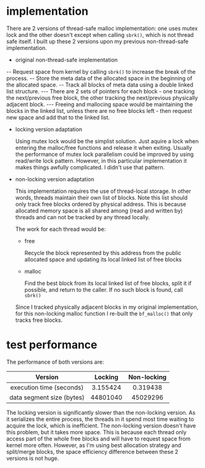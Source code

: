 # implementation

There are 2 versions of thread-safe malloc implementation: one uses mutex lock and the other doesn't except when calling `sbrk()`, which is not thread safe itself. I built up these 2 versions upon my previous non-thread-safe implementation.

- original non-thread-safe implementation

-- Request space from kernel by calling `sbrk()` to increase the break of the process. 
-- Store the meta data of the allocated space in the beginning of the allocated space. 
-- Track all blocks of meta data using a double linked list structure. 
--- There are 2 sets of pointers for each block - one tracking the next/previous free block, the other tracking the next/previous physically adjacent block. 
--- Freeing and mallocing space would be maintaining the blocks in the linked list, unless there are no free blocks left - then request new space and add that to the linked list.

- locking version adaptation

  Using mutex lock would be the simplist solution. Just aquire a lock when entering the malloc/free functions and release it when exiting. Usually the performance of mutex lock parallelism could be improved by using read/write lock pattern. However, in this particular implementation it makes things awfully complicated. I didn't use that pattern.

- non-locking version adaptation

  This implementation requires the use of thread-local storage. In other words, threads maintain their own list of blocks. Note this list should only track free blocks ordered by physical address. This is because allocated memory space is all shared among (read and written by) threads and can not be tracked by any thread locally. 

  The work for each thread would be:

  - free

    Recycle the block represented by this address from the public allocated space and updating its local linked list of free blocks

  - malloc

    Find the best block from its local linked list of free blocks, split it if possible, and return to the caller. If no such block is found, call `sbrk()`

  Since I tracked physically adjacent blocks in my original implementation, for this non-locking malloc function I re-built the `bf_malloc()` that only tracks free blocks.

# test performance

The performance of both versions are:

|          Version          | Locking  | Non-locking |
| :-----------------------: | :------: | :---------: |
| execution time (seconds)  | 3.155424 |  0.319438   |
| data segment size (bytes) | 44801040 |  45029296   |

The locking version is significantly slower than the non-locking version. As it serializes the entire process, the threads in it spend most time waiting to acquire the lock, which is inefficient. The non-locking version doesn't have this problem, but it takes more space. This is because each thread only access part of the whole free blocks and will have to request space from kernel more often. However, as I'm using best allocation strategy and split/merge blocks, the space efficiency difference between these 2 versions is not huge.
